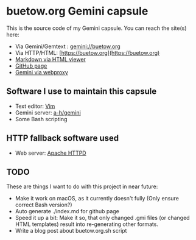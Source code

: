 buetow.org Gemini capsule
=========================

This is the source code of my Gemini capsule. You can reach the site(s) here:

* Via Gemini/Gemtext : [gemini://buetow.org](gemini://buetow.org)
* Via HTTP/HTML: [https://buetow.org](https://buetow.org)
* [Markdown via HTML viewer](./content/md/index.md)
* [GitHub page](https://snonux.github.io/buetow.org/)
* [Gemini via webproxy](https://portal.mozz.us/gemini/buetow.org)

## Software I use to maintain this capsule

* Text editor: [Vim](https://www.vim.org)
* Gemini server: [a-h/gemini](https://github.com/a-h/gemini)
* Some Bash scripting

## HTTP fallback software used

* Web server: [Apache HTTPD](https://httpd.apache.org)

## TODO

These are things I want to do with this project in near future:

* Make it work on macOS, as it currently doesn't fully (Only ensure correct Bash version?)
* Auto generate ./index.md for github page
* Speed it up a bit: Make it so, that only changed .gmi files (or changed HTML templates) result into re-generating other formats.
* Write a blog post about buetow.org.sh script
